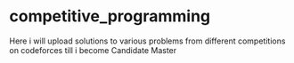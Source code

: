 # competitive_programming
Here i will upload solutions to various problems from different competitions on codeforces till i become Candidate Master

